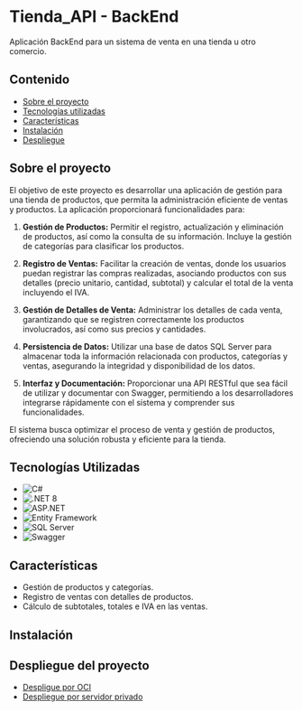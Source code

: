 # Tienda_API - BackEnd 
Aplicación BackEnd para un sistema de venta en una tienda u otro comercio. 

## Contenido
- [Sobre el proyecto](#sobre-el-proyecto)
- [Tecnologías utilizadas](#tecnologías-utilizadas)
- [Características](#características)
- [Instalación](#instalación)
- [Despliegue](#despliegue-del-proyecto)


## Sobre el proyecto

El objetivo de este proyecto es desarrollar una aplicación de gestión para una tienda de productos, que permita la administración eficiente de ventas y productos. La aplicación proporcionará funcionalidades para:

1. **Gestión de Productos:** Permitir el registro, actualización y eliminación de productos, así como la consulta de su información. Incluye la gestión de categorías para clasificar los productos.

2. **Registro de Ventas:** Facilitar la creación de ventas, donde los usuarios puedan registrar las compras realizadas, asociando productos con sus detalles (precio unitario, cantidad, subtotal) y calcular el total de la venta incluyendo el IVA.

3. **Gestión de Detalles de Venta:** Administrar los detalles de cada venta, garantizando que se registren correctamente los productos involucrados, así como sus precios y cantidades.

4. **Persistencia de Datos:** Utilizar una base de datos SQL Server para almacenar toda la información relacionada con productos, categorías y ventas, asegurando la integridad y disponibilidad de los datos.

5. **Interfaz y Documentación:** Proporcionar una API RESTful que sea fácil de utilizar y documentar con Swagger, permitiendo a los desarrolladores integrarse rápidamente con el sistema y comprender sus funcionalidades.

El sistema busca optimizar el proceso de venta y gestión de productos, ofreciendo una solución robusta y eficiente para la tienda.




## Tecnologías Utilizadas

- ![C#](https://img.shields.io/badge/C%23-239120?style=for-the-badge&logo=c-sharp&logoColor=white)
- ![.NET 8](https://img.shields.io/badge/.NET_8-512BD4?style=for-the-badge&logo=.net&logoColor=white) 
- ![ASP.NET](https://img.shields.io/badge/ASP.NET-5C2D91?style=for-the-badge&logo=aspdotnet&logoColor=white) 
- ![Entity Framework](https://img.shields.io/badge/Entity_Framework-9C1D1D?style=for-the-badge&logo=entity-framework&logoColor=white) 
- ![SQL Server](https://img.shields.io/badge/SQL_Server-CC2927?style=for-the-badge&logo=microsoft-sql-server&logoColor=white) 
- ![Swagger](https://img.shields.io/badge/Swagger-85EA2D?style=for-the-badge&logo=swagger&logoColor=white) 


## Características

- Gestión de productos y categorías.
- Registro de ventas con detalles de productos.
- Cálculo de subtotales, totales e IVA en las ventas.



## Instalación


## Despliegue del proyecto
- [Despligue por OCI]()
- [Despliegue por servidor privado]()

